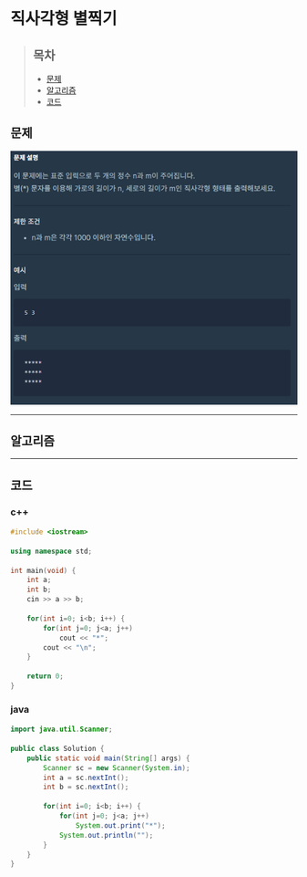 # 직사각형 별찍기

> ## 목차
> * [문제](#문제)
> * [알고리즘](#알고리즘)
> * [코드](#코드)

## 문제
![문제](https://github.com/ryusehui/algorithm/blob/master/programmers/level1/problems/%EC%A7%81%EC%82%AC%EA%B0%81%ED%98%95%20%EB%B3%84%EC%B0%8D%EA%B8%B0.PNG)
<hr/>

## 알고리즘

<hr/>

## 코드
### c++
```c++
#include <iostream>
 
using namespace std;
 
int main(void) {
    int a;
    int b;
    cin >> a >> b;
    
    for(int i=0; i<b; i++) {
        for(int j=0; j<a; j++)
            cout << "*";
        cout << "\n";
    }
    
    return 0;
}
```

### java
```java
import java.util.Scanner;
 
public class Solution {
    public static void main(String[] args) {
        Scanner sc = new Scanner(System.in);
        int a = sc.nextInt();
        int b = sc.nextInt();
 
        for(int i=0; i<b; i++) {
            for(int j=0; j<a; j++)
                System.out.print("*");
            System.out.println("");
        }
    }
}
```

